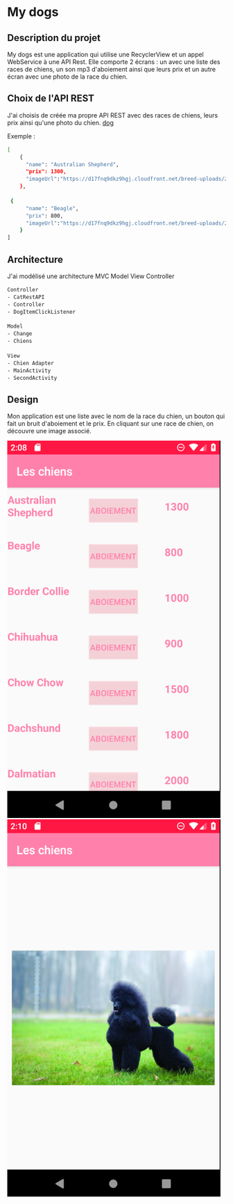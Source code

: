 # My dogs

## Description du projet

My dogs est une application qui utilise une RecyclerView et un appel WebService à une API Rest.
Elle comporte 2 écrans : un avec une liste des races de chiens, un son mp3 d'aboiement ainsi que leurs prix et un autre écran avec une photo de la race du chien.


## Choix de l'API REST

J'ai choisis de créée ma propre API REST avec des races de chiens, leurs prix ainsi qu'une photo du chien.
[dog](https://github.com/audeloret/audeloret.github.io/blob/master/dogs.json)

Exemple : 

```bash
[
    {
      "name": "Australian Shepherd",
      "prix": 1300,
      "imageUrl":"https://d17fnq9dkz9hgj.cloudfront.net/breed-uploads/2018/08/australian-shepherd-detail.jpg?bust=1535565122&width=630"
    },

 {
      "name": "Beagle",
      "prix": 800,
      "imageUrl":"https://d17fnq9dkz9hgj.cloudfront.net/breed-uploads/2018/08/beagle-detail.jpg?bust=1535565158&width=630"
    }
]
```


## Architecture 

J'ai modélisé une architecture MVC Model View Controller

```bash
Controller  
- CatRestAPI
- Controller
- DogItemClickListener

Model
- Change
- Chiens

View
- Chien Adapter
- MainActivity
- SecondActivity
```


## Design

Mon application est une liste avec le nom de la race du chien, un bouton qui fait un bruit d'aboiement et le prix. 
En cliquant sur une race de chien, on découvre une image associé.

![img_1](https://github.com/audeloret/Mylist_LORET/blob/master/img_1.png) ![img_2](https://github.com/audeloret/Mylist_LORET/blob/master/img_2.png)

